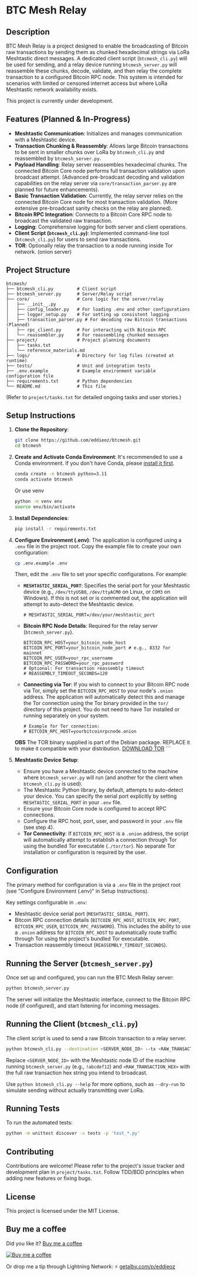 # BTC Mesh Relay

## Description

BTC Mesh Relay is a project designed to enable the broadcasting of Bitcoin raw transactions by sending them as chunked hexadecimal strings via LoRa Meshtastic direct messages. A dedicated client script (`btcmesh_cli.py`) will be used for sending, and a relay device running `btcmesh_server.py` will reassemble these chunks, decode, validate, and then relay the complete transaction to a configured Bitcoin RPC node. This system is intended for scenarios with limited or censored internet access but where LoRa Meshtastic network availability exists.

This project is currently under development.

## Features (Planned & In-Progress)

*   **Meshtastic Communication**: Initializes and manages communication with a Meshtastic device.
*   **Transaction Chunking & Reassembly**: Allows large Bitcoin transactions to be sent in smaller chunks over LoRa by `btcmesh_cli.py` and reassembled by `btcmesh_server.py`.
*   **Payload Handling**: Relay server reassembles hexadecimal chunks. The connected Bitcoin Core node performs full transaction validation upon broadcast attempt. (Advanced pre-broadcast decoding and validation capabilities on the relay server via `core/transaction_parser.py` are planned for future enhancements).
*   **Basic Transaction Validation**: Currently, the relay server relies on the connected Bitcoin Core node for most transaction validation. (More extensive pre-broadcast sanity checks on the relay are planned).
*   **Bitcoin RPC Integration**: Connects to a Bitcoin Core RPC node to broadcast the validated raw transaction.
*   **Logging**: Comprehensive logging for both server and client operations.
*   **Client Script (`btcmesh_cli.py`)**: Implemented command-line tool (`btcmesh_cli.py`) for users to send raw transactions.
*   **TOR**: Optionally relay the transaction to a node running inside Tor network. (onion server)

## Project Structure

```
btcmesh/
├── btcmesh_cli.py         # Client script
├── btcmesh_server.py      # Server/Relay script
├── core/                  # Core logic for the server/relay
│   ├── __init__.py
│   ├── config_loader.py   # For loading .env and other configurations
│   ├── logger_setup.py    # For setting up consistent logging
│   ├── transaction_parser.py # For decoding raw Bitcoin transactions (Planned)
│   ├── rpc_client.py      # For interacting with Bitcoin RPC
│   └── reassembler.py     # For reassembling chunked messages
├── project/               # Project planning documents
│   ├── tasks.txt
│   └── reference_materials.md
├── logs/                  # Directory for log files (created at runtime)
├── tests/                 # Unit and integration tests
├── .env.example           # Example environment variable configuration file
├── requirements.txt       # Python dependencies
└── README.md              # This file
```
(Refer to `project/tasks.txt` for detailed ongoing tasks and user stories.)

## Setup Instructions

1.  **Clone the Repository**:
    ```bash
    git clone https://github.com/eddieoz/btcmesh.git
    cd btcmesh
    ```

2.  **Create and Activate Conda Environment**:
    It's recommended to use a Conda environment. If you don't have Conda, please [install it first](https://docs.conda.io/projects/conda/en/latest/user-guide/install/index.html).
    ```bash
    conda create -n btcmesh python=3.11
    conda activate btcmesh
    ```
    Or use venv
    ```bash
    python -m venv env
    source env/bin/activate
    ```

3.  **Install Dependencies**:
    ```bash
    pip install -r requirements.txt
    ```

4.  **Configure Environment (.env)**:
    The application is configured using a `.env` file in the project root.
    Copy the example file to create your own configuration:
    ```bash
    cp .env.example .env
    ```
    Then, edit the `.env` file to set your specific configurations. For example:

    *   **`MESHTASTIC_SERIAL_PORT`**: Specifies the serial port for your Meshtastic device (e.g., `/dev/ttyUSB0`, `/dev/ttyACM0` on Linux, or `COM3` on Windows). If this is not set or is commented out, the application will attempt to auto-detect the Meshtastic device.
        ```env
        # MESHTASTIC_SERIAL_PORT=/dev/your/meshtastic_port
        ```
    *   **Bitcoin RPC Node Details**: Required for the relay server (`btcmesh_server.py`).
        ```env
        BITCOIN_RPC_HOST=your_bitcoin_node_host
        BITCOIN_RPC_PORT=your_bitcoin_node_port # e.g., 8332 for mainnet
        BITCOIN_RPC_USER=your_rpc_username
        BITCOIN_RPC_PASSWORD=your_rpc_password
        # Optional: For transaction reassembly timeout
        # REASSEMBLY_TIMEOUT_SECONDS=120
        ```
    *   **Connecting via Tor**: If you wish to connect to your Bitcoin RPC node via Tor, simply set the `BITCOIN_RPC_HOST` to your node's `.onion` address. The application will automatically detect this and manage the Tor connection using the Tor binary provided in the `tor/` directory of this project. You do not need to have Tor installed or running separately on your system. 
        ```env
        # Example for Tor connection:
        # BITCOIN_RPC_HOST=yourbitcoinrpcnode.onion
    
    **OBS** The TOR binary supplied is part of the Debian package. REPLACE it to make it compatible with your distribution. [DOWNLOAD TOR](https://www.torproject.org/download/)
        ```

5.  **Meshtastic Device Setup**:
    *   Ensure you have a Meshtastic device connected to the machine where `btcmesh_server.py` will run (and another for the client when `btcmesh_cli.py` is used).
    *   The Meshtastic Python library, by default, attempts to auto-detect your device. You can specify the serial port explicitly by setting `MESHTASTIC_SERIAL_PORT` in your `.env` file.
    *   Ensure your Bitcoin Core node is configured to accept RPC connections.
    *   Configure the RPC host, port, user, and password in your `.env` file (see step 4).
    *   **Tor Connectivity**: If `BITCOIN_RPC_HOST` is a `.onion` address, the script will automatically attempt to establish a connection through Tor using the bundled Tor executable (`./tor/tor`). No separate Tor installation or configuration is required by the user.

## Configuration

The primary method for configuration is via a `.env` file in the project root (see "Configure Environment (.env)" in Setup Instructions).

Key settings configurable in `.env`:

*   Meshtastic device serial port (`MESHTASTIC_SERIAL_PORT`).
*   Bitcoin RPC connection details (`BITCOIN_RPC_HOST`, `BITCOIN_RPC_PORT`, `BITCOIN_RPC_USER`, `BITCOIN_RPC_PASSWORD`). This includes the ability to use a `.onion` address for `BITCOIN_RPC_HOST` to automatically route traffic through Tor using the project's bundled Tor executable.
*   Transaction reassembly timeout (`REASSEMBLY_TIMEOUT_SECONDS`).

## Running the Server (`btcmesh_server.py`)

Once set up and configured, you can run the BTC Mesh Relay server:

```bash
python btcmesh_server.py
```

The server will initialize the Meshtastic interface, connect to the Bitcoin RPC node (if configured), and start listening for incoming messages.

## Running the Client (`btcmesh_cli.py`)

The client script is used to send a raw Bitcoin transaction to a relay server.

```bash
python btcmesh_cli.py --destination <SERVER_NODE_ID> --tx <RAW_TRANSACTION_HEX>
```
Replace `<SERVER_NODE_ID>` with the Meshtastic node ID of the machine running `btcmesh_server.py` (e.g., `!abcdef12`) and `<RAW_TRANSACTION_HEX>` with the full raw transaction hex string you intend to broadcast.

Use `python btcmesh_cli.py --help` for more options, such as `--dry-run` to simulate sending without actually transmitting over LoRa.

## Running Tests

To run the automated tests:

```bash
python -m unittest discover -s tests -p 'test_*.py'
```

## Contributing

Contributions are welcome! Please refer to the project's issue tracker and development plan in `project/tasks.txt`. Follow TDD/BDD principles when adding new features or fixing bugs. 

## License

This project is licensed under the MIT License.

## Buy me a coffee
Did you like it? [Buy me a coffee](https://www.buymeacoffee.com/eddieoz)

[![Buy me a coffee](https://ipfs.io/ipfs/QmR6W4L3XiozMQc3EjfFeqSkcbu3cWnhZBn38z2W2FuTMZ?filename=buymeacoffee.webp)](https://www.buymeacoffee.com/eddieoz)

Or drop me a tip through Lightning Network: ⚡ [getalby.com/p/eddieoz](https://getalby.com/p/eddieoz)
